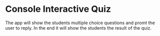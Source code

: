 # Console Interactive Quiz
 The app will show the students multiple choice questions and promt the user to reply. In the end it will show the students the result of the quiz.
